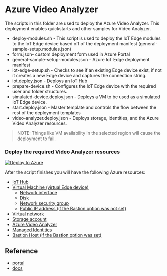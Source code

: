 # Azure Video Analyzer

The scripts in this folder are used to deploy the Azure Video Analyzer.  This deployment enables quickstarts and other samples for Video Analyzer.

- deploy-modules.sh - This script is used to deploy the IoT Edge modules to the IoT Edge device based off of the deployment manifest (general-sample-setup.modules.json)
- form.json- custom deployment form used in Azure Portal
- general-sample-setup-modules.json - Azure IoT Edge deployment manifest 
- iot-edge-setup.sh - Checks to see if an existing Edge device exist, if not it creates a new Edge device and captures the connection string.
- iot.deploy.json - Deploys an IoT Hub
- prepare-device.sh - Configures the IoT Edge device with the required user and folder structures.
- simulated-device.deploy.json - Deploys a VM to be used as a simulated IoT Edge device.
- start.deploy.json - Master template and controls the flow between the rest of the deployment templates
- video-analyzer.deploy.json - Deploys storage, identities, and the Azure Video Analyzer resources.



> NOTE: Things like VM availability in the selected region will cause the deployment to fail.

### Deploy the required Video Analyzer resources

[![Deploy to Azure](https://aka.ms/deploytoazurebutton)](https://portal.azure.com/#create/Microsoft.Template/uri/https%3A%2F%2Fraw.githubusercontent.com%2FAzure%2Fvideo-analyzer%2Fmain%2Fsetup%2Fstart.deploy.json/createUIDefinitionUri%2Fhttps%3A%2F%2Fraw.githubusercontent.com%2FAzure%2Fvideo-analyzer%2Fmain%2Fsetup%2Fform.json)

After the script finishes you will have the following Azure resources:

- [IoT Hub](https://docs.microsoft.com/azure/iot-hub/about-iot-hub)
- [Virtual Machine (virtual Edge device)](https://docs.microsoft.com/azure/virtual-machines/)
  - [Network interface](https://docs.microsoft.com/rest/api/virtualnetwork/networkinterfaces)
  - [Disk](https://docs.microsoft.com/azure/virtual-machines/managed-disks-overview)
  - [Network security group](https://docs.microsoft.com/azure/virtual-network/network-security-groups-overview)
  - [Public IP address (if the Bastion option was not set)](https://docs.microsoft.com/azure/virtual-network/public-ip-addresses)
- [Virtual network](https://docs.microsoft.com/azure/virtual-network/virtual-networks-overview)
- [Storage account](https://docs.microsoft.com/azure/storage/common/storage-account-overview) 
- [Azure Video Analyzer](https://docs.microsoft.com/azure/azure-video-analyzer/overview)
- [Managed Identities](https://docs.microsoft.com/azure/active-directory/managed-identities-azure-resources/overview)
- [Bastion Host (if the Bastion option was set)](https://docs.microsoft.com/azure/bastion/)



## Reference

- [portal](https://ms.portal.azure.com/#blade/Microsoft_Azure_CreateUIDef/SandboxBlade)
- [docs](https://docs.microsoft.com/en-us/azure/azure-resource-manager/managed-applications/create-uidefinition-elements) 
